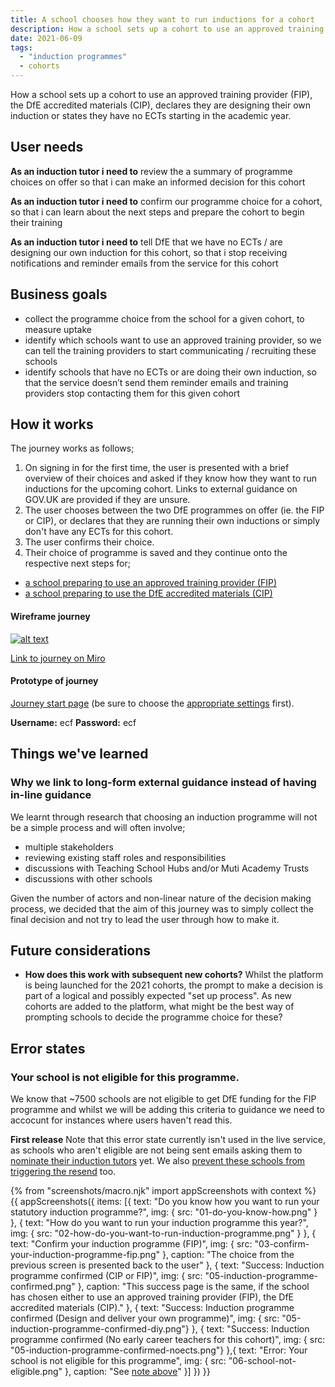 ```yaml
---
title: A school chooses how they want to run inductions for a cohort
description: How a school sets up a cohort to use an approved training provider (FIP), the DfE accredited materials (CIP), declares they are designing their own induction or states they have no ECTs starting in the academic year.
date: 2021-06-09
tags:
  - "induction programmes"
  - cohorts
---
```


How a school sets up a cohort to use an approved training provider (FIP), the DfE accredited materials (CIP), declares they are designing their own induction or states they have no ECTs starting in the academic year.

## User needs

**As an induction tutor i need to**
review the a summary of programme choices on offer so that i can make an informed decision for this cohort

**As an induction tutor i need to**
confirm our programme choice for a cohort, so that i can learn about the next steps and prepare the cohort to begin their training

**As an induction tutor i need to**
tell DfE that we have no ECTs / are designing our own induction for this cohort, so that i stop receiving notifications and reminder emails from the service for this cohort


## Business goals
* collect the programme choice from the school for a given cohort, to measure uptake
* identify which schools want to use an approved training provider, so we can tell the training providers to start communicating / recruiting these schools
* identify schools that have no ECTs or are doing their own induction, so that the service doesn’t send them reminder emails and training providers stop contacting them for this given cohort


## How it works
The journey works as follows;
1. On signing in for the first time, the user is presented with a brief overview of their choices and asked if they know how they want to run inductions for the upcoming cohort. Links to external guidance on GOV.UK are provided if they are unsure.
2. The user chooses between the two DfE programmes on offer (ie. the FIP or CIP), or declares that they are running their own inductions or simply don't have any ECTs for this cohort.
3. The user confirms their choice.
4. Their choice of programme is saved and they continue onto the respective next steps for;
* [a school preparing to use an approved training provider (FIP)](/manage-training/school-preparing-to-use-an-approved-training-provider-fip/)
* [a school preparing to use the DfE accredited materials (CIP)](/manage-training/school-preparing-to-use-dfe-approved-materials-cip/)


#### Wireframe journey
[![alt text](/manage-training/school-choosing-an-induction-programme/wire-flows.jpg)](/manage-training/school-choosing-an-induction-programme/wire-flows.jpg)

[Link to journey on Miro](https://miro.com/app/board/o9J_ldVNkCY=/?moveToWidget=3074457355290069818&cot=14)

#### Prototype of journey
[Journey start page](https://dfe-ecf-register-partner.herokuapp.com/school-signed-in/no-decision/pre-choose-provision) (be sure to choose the [appropriate settings](https://dfe-ecf-register-partner.herokuapp.com/start-testing) first).

**Username:** ecf
**Password:** ecf



## Things we've learned

### Why we link to long-form external guidance instead of having in-line guidance
We learnt through research that choosing an induction programme will not be a simple process and will often involve;

* multiple stakeholders
* reviewing existing staff roles and responsibilities
* discussions with Teaching School Hubs and/or Muti Academy Trusts
* discussions with other schools

Given the number of actors and non-linear nature of the decision making process, we decided that the aim of this journey was to simply collect the final decision and not try to lead the user through how to make it.


## Future considerations
* **How does this work with subsequent new cohorts?** Whilst the platform is being launched for the 2021 cohorts, the prompt to make a decision is part of a logical and possibly expected "set up process". As new cohorts are added to the platform, what might be the best way of prompting schools to decide the programme choice for these?


## Error states

### Your school is not eligible for this programme.
We know that ~7500 schools are not eligible to get DfE funding for the FIP programme and whilst we will be adding this criteria to guidance we need to accocunt for instances where users haven't read this.

**First release**
Note that this error state currently isn't used in the live service, as schools who aren't eligible are not being sent emails asking them to [nominate their induction tutors](/manage-training/nominating-an-induction-tutor/) yet. We also [prevent these schools from triggering the resend](/manage-training/resend-the-induction-tutor-nomination-email/#error-state-your-school-is-only-eligible-for-2-of-our-programmes) too.


{% from "screenshots/macro.njk" import appScreenshots with context %}
{{ appScreenshots({
  items: [{
      text: "Do you know how you want to run your statutory induction programme?",
      img: { src: "01-do-you-know-how.png" }
    }, {
      text: "How do you want to run your induction programme this year?",
      img: { src: "02-how-do-you-want-to-run-induction-programme.png" }
    }, {
      text: "Confirm your induction programme (FIP)",
      img: { src: "03-confirm-your-induction-programme-fip.png" },
      caption: "The choice from the previous screen is presented back to the user"
    }, {
      text: "Success: Induction programme confirmed (CIP or FIP)",
      img: { src: "05-induction-programme-confirmed.png" },
      caption: "This success page is the same, if the school has chosen either to use an approved training provider (FIP), the DfE accredited materials (CIP)."
    }, {
      text: "Success: Induction programme confirmed (Design and deliver your own programme)",
      img: { src: "05-induction-programme-confirmed-diy.png"}
    }, {
      text: "Success: Induction programme confirmed (No early career teachers for this cohort)",
      img: { src: "05-induction-programme-confirmed-noects.png"}
    },{
      text: "Error: Your school is not eligible for this programme",
      img: { src: "06-school-not-eligible.png" },
      caption: "See [note above](/manage-training/school-choosing-an-induction-programme/#error-states)"
    }]
}) }}
